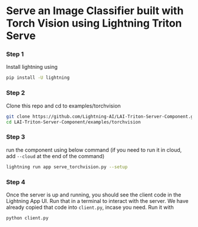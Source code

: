 # Serve an Image Classifier built with Torch Vision using Lightning Triton Serve

### Step 1

Install lightning using

```bash
pip install -U lightning
```

### Step 2

Clone this repo and cd to examples/torchvision

```bash
git clone https://github.com/Lightning-AI/LAI-Triton-Server-Component.git
cd LAI-Triton-Server-Component/examples/torchvision
```

### Step 3

run the component using below command (if you need to run it in cloud, add `--cloud` at the end of the command)

```bash
lightning run app serve_torchvision.py --setup
```

### Step 4

Once the server is up and running, you should see the client code in the Lightning App UI.
Run that in a terminal to interact with the server. We have already copied that code
into `client.py`, incase you need. Run it with

```bash
python client.py
```
